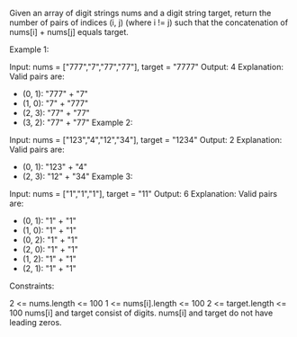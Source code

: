 Given an array of digit strings nums and a digit string target, return the number of pairs of indices (i, j) (where i != j) such that the concatenation of nums[i] + nums[j] equals target.

 

Example 1:

Input: nums = ["777","7","77","77"], target = "7777"
Output: 4
Explanation: Valid pairs are:
- (0, 1): "777" + "7"
- (1, 0): "7" + "777"
- (2, 3): "77" + "77"
- (3, 2): "77" + "77"
Example 2:

Input: nums = ["123","4","12","34"], target = "1234"
Output: 2
Explanation: Valid pairs are:
- (0, 1): "123" + "4"
- (2, 3): "12" + "34"
Example 3:

Input: nums = ["1","1","1"], target = "11"
Output: 6
Explanation: Valid pairs are:
- (0, 1): "1" + "1"
- (1, 0): "1" + "1"
- (0, 2): "1" + "1"
- (2, 0): "1" + "1"
- (1, 2): "1" + "1"
- (2, 1): "1" + "1"
 

Constraints:

2 <= nums.length <= 100
1 <= nums[i].length <= 100
2 <= target.length <= 100
nums[i] and target consist of digits.
nums[i] and target do not have leading zeros.
